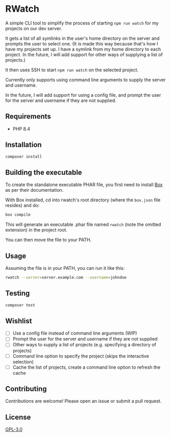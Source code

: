 # RWatch

A simple CLI tool to simplify the process of starting `npm run watch` for my projects on our dev server.

It gets a list of all symlinks in the user's home directory on the server and prompts the user to select one. (It is made this way because that's how I have my projects set up. I have a symlink from my home directory to each project. In the future, I will add support for other ways of supplying a list of projects.)

It then uses SSH to start `npm run watch` on the selected project.

Currently only supports using command line arguments to supply the server and username.

In the future, I will add support for using a config file, and prompt the user for the server and username if they are not supplied.

## Requirements

- PHP 8.4

## Installation

```bash
composer install
```

## Building the executable

To create the standalone executable PHAR file, you first need to install [Box](https://github.com/box-project/box/tree/main) as per their documentation.

With Box installed, cd into rwatch's root directory (where the `box.json` file resides) and do:

```bash
box compile
```

This will generate an executable .phar file named `rwatch` (note the omitted extension) in the project root.

You can then move the file to your PATH.

## Usage

Assuming the file is in your PATH, you can run it like this:

```bash
rwatch --server=server.example.com --username=johndoe
```

## Testing

```bash
composer test
```

## Wishlist

- [ ] Use a config file instead of command line arguments (WIP)
- [ ] Prompt the user for the server and username if they are not supplied
- [ ] Other ways to supply a list of projects (e.g. specifying a directory of projects)
- [ ] Command line option to specify the project (skips the interactive selection)
- [ ] Cache the list of projects, create a command line option to refresh the cache

## Contributing

Contributions are welcome! Please open an issue or submit a pull request.

## License

[GPL-3.0](https://choosealicense.com/licenses/gpl-3.0/)
